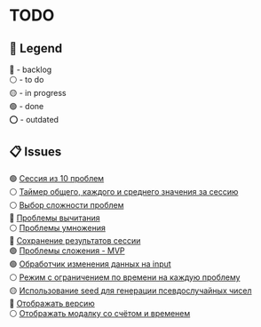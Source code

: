 # TODO

## 🧭 Legend
🔵 - backlog\
⚪ - to do\
🟡 - in progress\
🟢 - done\
⭕ - outdated

## 📋 Issues
🟢 [Сессия из 10 проблем](todo/0001.md)\
⚪ [Таймер общего, каждого и среднего значения за сессию](todo/0002.md)\
⚪ [Выбор сложности проблем](todo/0003.md)\
🔵 [Проблемы вычитания](todo/0004.md)\
⚪ [Проблемы умножения](todo/0005.md)\
🔵 [Сохранение результатов сессии](todo/0006.md)\
🟢 [Проблемы сложения - MVP](todo/0007.md)\
🟢 [Обработчик изменения данных на input](todo/0008.md)\
⚪ [Режим с ограничением по времени на каждую проблему](todo/0009.md)\
🟡 [Использование seed для генерации псевдослучайных чисел](todo/0010.md)\
🔵 [Отображать версию](todo/0011.md)\
⚪ [Отображать модалку со счётом и временем](todo/0012.md)

<!-- dotodo v0.1.0 -->
